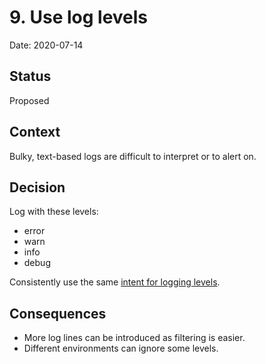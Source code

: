 # 9. Use log levels

Date: 2020-07-14

## Status

Proposed

## Context

Bulky, text-based logs are difficult to interpret or to alert on.

## Decision

Log with these levels:

- error
- warn
- info 
- debug

Consistently use the same [intent for logging levels].

## Consequences

- More log lines can be introduced as filtering is easier.
- Different environments can ignore some levels.

[Intent for logging levels]: https://reflectoring.io/logging-levels/